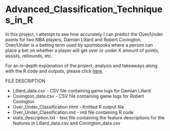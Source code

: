 # Advanced_Classification_Techniques_in_R

In this project, I attempt to see how accurately I can predict the Over/Under points for two NBA players, Damian Lillard and Robert Covington. Over/Under is a betting term used by sportsbooks where a person can place a bet on whether a player will get over or under X amount of points, assists, rebounds, etc. 

For an in-depth explanation of the project, analysis and takeaways along with the R code and outputs, please click [here](https://htmlpreview.github.io/?https://raw.githubusercontent.com/matthew-macwan/Advanced_Classification_Techniques_in_R/main/Over_Under_Classification.html?token=AVKWQJ5DUQPSLF6RCON464TBY7GSY).

FILE DESCRIPTION 

- Lillard_data.csv - CSV file containing game logs for Damian Lillard 
- Covington_data.csv - CSV file containing game logs for Robert Covington 
- Over_Under_Classification.html - Knitted R output file 
- Over_Under_Classification.md - md file containing R code 
- stats_description.txt - text file containing the feature descriptions for the features in Lillard_data.csv and Covington_data.csv
